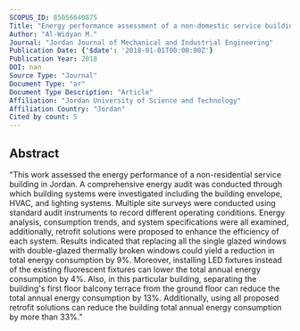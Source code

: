 ```yaml
---
SCOPUS_ID: 85056640875
Title: "Energy performance assessment of a non-domestic service building in Jordan"
Author: "Al-Widyan M."
Journal: "Jordan Journal of Mechanical and Industrial Engineering"
Publication Date: {'$date': '2018-01-01T00:00:00Z'}
Publication Year: 2018
DOI: nan
Source Type: "Journal"
Document Type: "ar"
Document Type Description: "Article"
Affiliation: "Jordan University of Science and Technology"
Affiliation Country: "Jordan"
Cited by count: 5
---
```


## Abstract
"This work assessed the energy performance of a non-residential service building in Jordan. A comprehensive energy audit was conducted through which building systems were investigated including the building envelope, HVAC, and lighting systems. Multiple site surveys were conducted using standard audit instruments to record different operating conditions. Energy analysis, consumption trends, and system specifications were all examined, additionally, retrofit solutions were proposed to enhance the efficiency of each system. Results indicated that replacing all the single glazed windows with double-glazed thermally broken windows could yield a reduction in total energy consumption by 9%. Moreover, installing LED fixtures instead of the existing fluorescent fixtures can lower the total annual energy consumption by 4%. Also, in this particular building, separating the building's first floor balcony terrace from the ground floor can reduce the total annual energy consumption by 13%. Additionally, using all proposed retrofit solutions can reduce the building total annual energy consumption by more than 33%."
